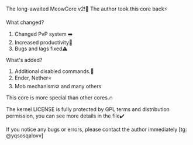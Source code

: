 The long-awaited MeowCore v2!🥳
The author took this core back⚡️

What changed?
1. Changed PvP system ➡️
2. Increased productivity🔼
3. Bugs and lags fixed⚠️

What's added?
1. Additional disabled commands.🔔
2. Ender, Nether⭐️
3. Mob mechanism⚙️
and many others

This core is more special than other cores.🔥

The kernel LICENSE is fully protected by GPL terms and distribution permission, you can see more details in the file✔️

If you notice any bugs or errors, please contact the author immediately [tg: @yqsosqalovv]
